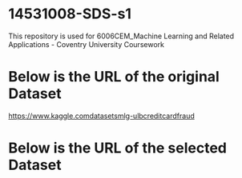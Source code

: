 # 14531008-SDS-s1
This repository is used for 6006CEM_Machine Learning and Related Applications - Coventry University Coursework

# Below is the URL of the original Dataset
https://www.kaggle.comdatasetsmlg-ulbcreditcardfraud

# Below is the URL of the selected Dataset
